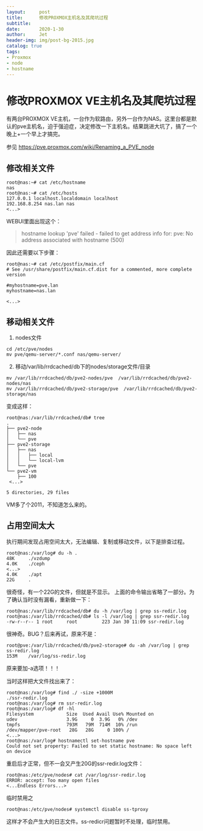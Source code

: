 ```yaml
---
layout:     post
title:      修改PROXMOX主机名及其爬坑过程
subtitle:   
date:       2020-1-30
author:     Jet
header-img: img/post-bg-2015.jpg
catalog: true
tags: 
- Proxmox
- node
- hostname
---
```


# 修改PROXMOX VE主机名及其爬坑过程

有两台PROXMOX VE主机，一台作为软路由，另外一台作为NAS。这里台都是默认的pve主机名，迫于强迫症，决定修改一下主机名。结果跳进大坑了，搞了一个晚上+一个早上才搞完。

参见 https://pve.proxmox.com/wiki/Renaming_a_PVE_node

## 修改相关文件
```
root@nas:~# cat /etc/hostname
nas
root@nas:~# cat /etc/hosts
127.0.0.1 localhost.localdomain localhost
192.168.8.254 nas.lan nas
<...>
```
WEBUI里面出现这个：
>hostname lookup 'pve' failed - failed to get address info for: pve: No address associated with hostname (500)

因此还需要以下步骤：
```
root@nas:~# cat /etc/postfix/main.cf
# See /usr/share/postfix/main.cf.dist for a commented, more complete version

#myhostname=pve.lan
myhostname=nas.lan

<...>

```

## 移动相关文件
1. nodes文件
```
cd /etc/pve/nodes
mv pve/qemu-server/*.conf nas/qemu-server/
```
2. 移动/var/lib/rrdcached/db下的nodes/storage文件/目录
```
mv /var/lib/rrdcached/db/pve2-nodes/pve  /var/lib/rrdcached/db/pve2-nodes/nas
mv /var/lib/rrdcached/db/pve2-storage/pve  /var/lib/rrdcached/db/pve2-storage/nas
```
变成这样：

```
root@nas:/var/lib/rrdcached/db# tree
.
├── pve2-node
│   ├── nas
│   └── pve
├── pve2-storage
│   ├── nas
│   │   ├── local
│   │   └── local-lvm
│   └── pve
└── pve2-vm
    ├── 100
 <...>

5 directories, 29 files
```

VM多了个2011，不知道怎么来的。


## 占用空间太大
执行期间发现占用空间太大，无法编辑、复制或移动文件，以下是排查过程。
```
root@nas:/var/log# du -h .
48K     ./vzdump
4.0K    ./ceph
<...>
4.0K    ./apt
22G     .
```
很奇怪，有一个22G的文件，但就是不显示。
上面的命令输出省略了一部分。为了确认当时没有漏看，重新做一下：
```
root@nas:/var/lib/rrdcached/db# du -h /var/log | grep ss-redir.log
root@nas:/var/lib/rrdcached/db# ls -l /var/log | grep ssr-redir.log
-rw-r--r-- 1 root     root         223 Jan 30 11:09 ssr-redir.log
```
很神奇。BUG？后来再试，原来不是：
```
root@pve:/var/lib/rrdcached/db/pve2-storage# du -ah /var/log | grep ss-redir.log
153M    /var/log/ss-redir.log
```
原来要加-a选项！！！

当时这样把大文件找出来了：
```
root@nas:/var/log# find ./ -size +1000M
./ssr-redir.log
root@nas:/var/log# rm ssr-redir.log
root@nas:/var/log# df -hl
Filesystem            Size  Used Avail Use% Mounted on
udev                  3.9G     0  3.9G   0% /dev
tmpfs                 793M   79M  714M  10% /run
/dev/mapper/pve-root   28G   28G     0 100% /
<...>
root@nas:/var/log# hostnamectl set-hostname pve
Could not set property: Failed to set static hostname: No space left on device

```
重启后才正常，但不一会又产生20G的ssr-redir.log文件：
```
root@nas:/etc/pve/nodes# cat /var/log/ssr-redir.log
ERROR: accept: Too many open files
<...Endless Errors...>
```
临时禁用之
```
root@nas:/etc/pve/nodes# systemctl disable ss-tproxy
```
这样才不会产生大的日志文件。ss-redicr问题暂时不处理，临时禁用。



